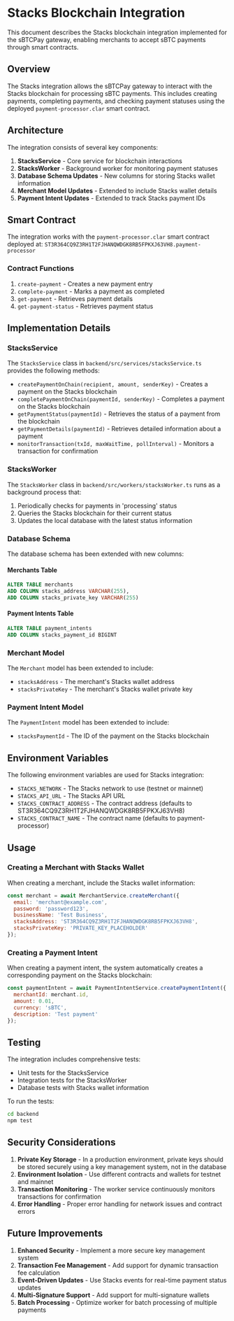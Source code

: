 # Stacks Blockchain Integration

This document describes the Stacks blockchain integration implemented for the sBTCPay gateway, enabling merchants to accept sBTC payments through smart contracts.

## Overview

The Stacks integration allows the sBTCPay gateway to interact with the Stacks blockchain for processing sBTC payments. This includes creating payments, completing payments, and checking payment statuses using the deployed `payment-processor.clar` smart contract.

## Architecture

The integration consists of several key components:

1. **StacksService** - Core service for blockchain interactions
2. **StacksWorker** - Background worker for monitoring payment statuses
3. **Database Schema Updates** - New columns for storing Stacks wallet information
4. **Merchant Model Updates** - Extended to include Stacks wallet details
5. **Payment Intent Updates** - Extended to track Stacks payment IDs

## Smart Contract

The integration works with the `payment-processor.clar` smart contract deployed at:
`ST3R364CQ9Z3RH1T2FJHANQWDGK8RB5FPKXJ63VH8.payment-processor`

### Contract Functions

1. `create-payment` - Creates a new payment entry
2. `complete-payment` - Marks a payment as completed
3. `get-payment` - Retrieves payment details
4. `get-payment-status` - Retrieves payment status

## Implementation Details

### StacksService

The `StacksService` class in `backend/src/services/stacksService.ts` provides the following methods:

- `createPaymentOnChain(recipient, amount, senderKey)` - Creates a payment on the Stacks blockchain
- `completePaymentOnChain(paymentId, senderKey)` - Completes a payment on the Stacks blockchain
- `getPaymentStatus(paymentId)` - Retrieves the status of a payment from the blockchain
- `getPaymentDetails(paymentId)` - Retrieves detailed information about a payment
- `monitorTransaction(txId, maxWaitTime, pollInterval)` - Monitors a transaction for confirmation

### StacksWorker

The `StacksWorker` class in `backend/src/workers/stacksWorker.ts` runs as a background process that:

1. Periodically checks for payments in 'processing' status
2. Queries the Stacks blockchain for their current status
3. Updates the local database with the latest status information

### Database Schema

The database schema has been extended with new columns:

#### Merchants Table
```sql
ALTER TABLE merchants 
ADD COLUMN stacks_address VARCHAR(255),
ADD COLUMN stacks_private_key VARCHAR(255)
```

#### Payment Intents Table
```sql
ALTER TABLE payment_intents 
ADD COLUMN stacks_payment_id BIGINT
```

### Merchant Model

The `Merchant` model has been extended to include:

- `stacksAddress` - The merchant's Stacks wallet address
- `stacksPrivateKey` - The merchant's Stacks wallet private key

### Payment Intent Model

The `PaymentIntent` model has been extended to include:

- `stacksPaymentId` - The ID of the payment on the Stacks blockchain

## Environment Variables

The following environment variables are used for Stacks integration:

- `STACKS_NETWORK` - The Stacks network to use (testnet or mainnet)
- `STACKS_API_URL` - The Stacks API URL
- `STACKS_CONTRACT_ADDRESS` - The contract address (defaults to ST3R364CQ9Z3RH1T2FJHANQWDGK8RB5FPKXJ63VH8)
- `STACKS_CONTRACT_NAME` - The contract name (defaults to payment-processor)

## Usage

### Creating a Merchant with Stacks Wallet

When creating a merchant, include the Stacks wallet information:

```javascript
const merchant = await MerchantService.createMerchant({
  email: 'merchant@example.com',
  password: 'password123',
  businessName: 'Test Business',
  stacksAddress: 'ST3R364CQ9Z3RH1T2FJHANQWDGK8RB5FPKXJ63VH8',
  stacksPrivateKey: 'PRIVATE_KEY_PLACEHOLDER'
});
```

### Creating a Payment Intent

When creating a payment intent, the system automatically creates a corresponding payment on the Stacks blockchain:

```javascript
const paymentIntent = await PaymentIntentService.createPaymentIntent({
  merchantId: merchant.id,
  amount: 0.01,
  currency: 'sBTC',
  description: 'Test payment'
});
```

## Testing

The integration includes comprehensive tests:

- Unit tests for the StacksService
- Integration tests for the StacksWorker
- Database tests with Stacks wallet information

To run the tests:

```bash
cd backend
npm test
```

## Security Considerations

1. **Private Key Storage** - In a production environment, private keys should be stored securely using a key management system, not in the database
2. **Environment Isolation** - Use different contracts and wallets for testnet and mainnet
3. **Transaction Monitoring** - The worker service continuously monitors transactions for confirmation
4. **Error Handling** - Proper error handling for network issues and contract errors

## Future Improvements

1. **Enhanced Security** - Implement a more secure key management system
2. **Transaction Fee Management** - Add support for dynamic transaction fee calculation
3. **Event-Driven Updates** - Use Stacks events for real-time payment status updates
4. **Multi-Signature Support** - Add support for multi-signature wallets
5. **Batch Processing** - Optimize worker for batch processing of multiple payments